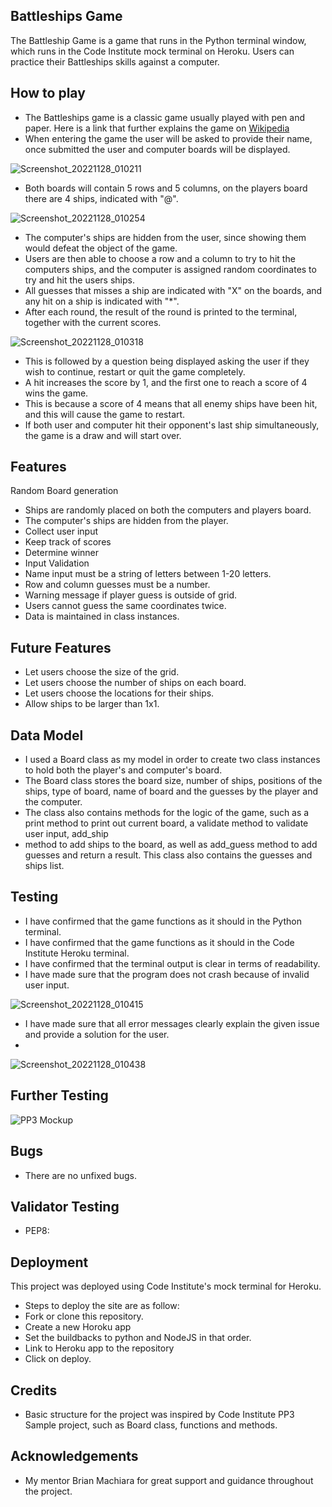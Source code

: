 ## Battleships Game
The Battleship Game is a game that runs in the Python terminal window, which runs in the Code Institute mock terminal on Heroku. 
Users can practice their Battleships skills against a computer.

## How to play
- The Battleships game is a classic game usually played with pen and paper. Here is a link that further explains the game on [Wikipedia](https://en.wikipedia.org/wiki/Battleship_(game))
- When entering the game the user will be asked to provide their name, once submitted the user and computer boards will be displayed.

![Screenshot_20221128_010211](https://user-images.githubusercontent.com/114813115/204273765-99c29d07-b2ce-489c-ac07-f46a367f6f01.png)

- Both boards will contain 5 rows and 5 columns, on the players board there are 4 ships, indicated with "@".

![Screenshot_20221128_010254](https://user-images.githubusercontent.com/114813115/204273865-3555bf43-603f-42bf-ae57-bf827aac3bff.png)

- The computer's ships are hidden from the user, since showing them would defeat the object of the game.
- Users are then able to choose a row and a column to try to hit the computers ships, and the computer is assigned random coordinates to try and hit the users ships.
- All guesses that misses a ship are indicated with "X" on the boards, and any hit on a ship is indicated with "*". 
- After each round, the result of the round is printed to the terminal, together with the current scores.

![Screenshot_20221128_010318](https://user-images.githubusercontent.com/114813115/204274007-f43a1396-354f-4b9f-b03e-c08bd77ce347.png)

- This is followed by a question being displayed asking the user if they wish to continue, restart or quit the game completely.
- A hit increases the score by 1, and the first one to reach a score of 4 wins the game.
- This is because a score of 4 means that all enemy ships have been hit, and this will cause the game to restart. 
- If both user and computer hit their opponent's last ship simultaneously, the game is a draw and will start over.

## Features
Random Board generation
- Ships are randomly placed on both the computers and players board.
- The computer's ships are hidden from the player.
- Collect user input 
- Keep track of scores
- Determine winner 
- Input Validation
- Name input must be a string of letters between 1-20 letters.
- Row and column guesses must be a number.
- Warning message if player guess is outside of grid.
- Users cannot guess the same coordinates twice.
- Data is maintained in class instances. 

## Future Features
- Let users choose the size of the grid.
- Let users choose the number of ships on each board.
- Let users choose the locations for their ships.
- Allow ships to be larger than 1x1.


## Data Model
- I used a Board class as my model in order to create two class instances to hold both the player's and computer's board.
- The Board class stores the board size, number of ships, positions of the ships, type of board, name of board and the guesses by the player and the computer.
- The class also contains methods for the logic of the game, such as a print method to print out current board, a validate method to validate user input, add_ship 
- method to add ships to the board, as well as add_guess method to add guesses and return a result. This class also contains the guesses and ships list. 

## Testing
- I have confirmed that the game functions as it should in the Python terminal.
- I have confirmed that the game functions as it should in the Code Institute Heroku terminal.
- I have confirmed that the terminal output is clear in terms of readability.
- I have made sure that the program does not crash because of invalid user input.

![Screenshot_20221128_010415](https://user-images.githubusercontent.com/114813115/204274218-623113c7-e35c-4094-96c2-582f64fbad90.png)

- I have made sure that all error messages clearly explain the given issue and provide a solution for the user.
- 
![Screenshot_20221128_010438](https://user-images.githubusercontent.com/114813115/204274265-59c27e5d-f20b-4018-8d93-215cfd08cc2b.png)

## Further Testing
![PP3 Mockup](https://user-images.githubusercontent.com/114813115/204272317-35dda2a7-f7e4-4008-a296-5ccfec17f9fe.png)

## Bugs
- There are no unfixed bugs.

## Validator Testing
- PEP8: 

## Deployment 
This project was deployed using Code Institute's mock terminal for Heroku.
- Steps to deploy the site are as follow:
- Fork or clone this repository.
- Create a new Horoku app
- Set the buildbacks to python and NodeJS in that order.
- Link to Heroku app to the repository
- Click on deploy.

## Credits 
- Basic structure for the project was inspired by Code Institute PP3 Sample project, such as Board class, functions and methods.

## Acknowledgements
- My mentor Brian Machiara for great support and guidance throughout the project.




